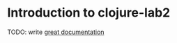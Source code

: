 # Introduction to clojure-lab2

TODO: write [great documentation](http://jacobian.org/writing/what-to-write/)
